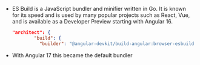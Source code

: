 - ES Build is a JavaScript bundler and minifier written in Go. It is known for its speed and is used by many popular projects such as React, Vue, and is available as a Developer Preview starting with Angular 16.

  ```json
  "architect": {
          "build": {
            "builder": "@angular-devkit/build-angular:browser-esbuild",
  ```

- With Angular 17 this became the default bundler